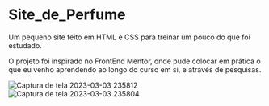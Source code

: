 # Site_de_Perfume
Um pequeno site feito em HTML e CSS para treinar um pouco do que foi estudado. 


O projeto foi inspirado no FrontEnd Mentor, onde pude colocar em prática o que eu venho aprendendo ao longo do curso em si, e através de pesquisas.


![Captura de tela 2023-03-03 235812](https://user-images.githubusercontent.com/90862900/222872753-84fada0f-f879-4563-8f12-9b110d995697.png) 
![Captura de tela 2023-03-03 235804](https://user-images.githubusercontent.com/90862900/222872756-612a51c6-91bd-4ff3-8cea-f7f2824987f3.png)
